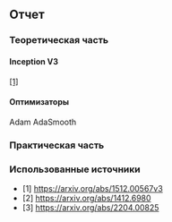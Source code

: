 ## Отчет
### Теоретическая часть
#### Inception V3 
[[1]](https://arxiv.org/abs/1512.00567v3)
#### Оптимизаторы 
Adam
AdaSmooth
### Практическая часть
### Использованные источники
* [1] https://arxiv.org/abs/1512.00567v3
* [2] https://arxiv.org/abs/1412.6980
* [3] https://arxiv.org/abs/2204.00825
